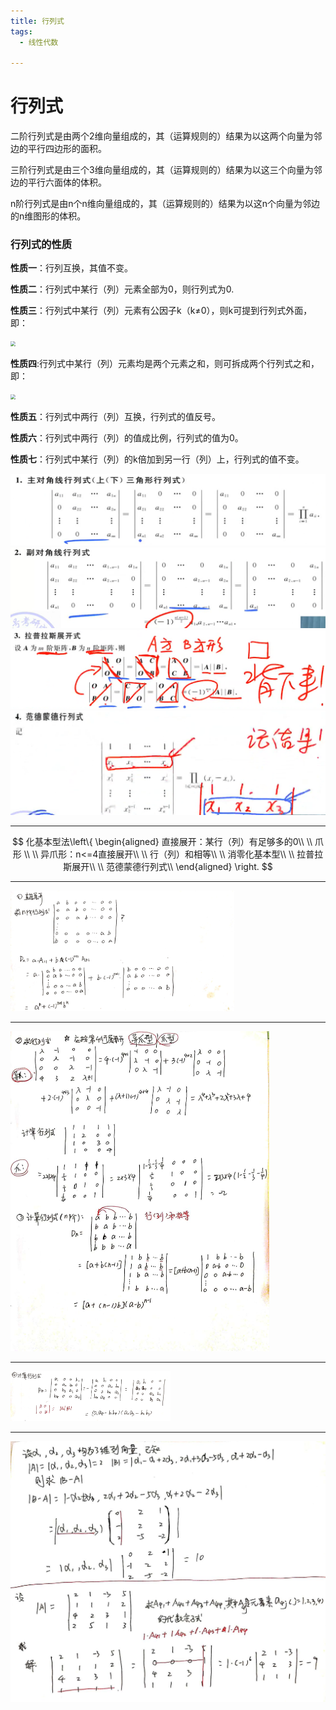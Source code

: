 ```yaml
---
title: 行列式
tags:
  - 线性代数

---
```




# 行列式





二阶行列式是由两个2维向量组成的，其（运算规则的）结果为以这两个向量为邻边的平行四边形的面积。

三阶行列式是由三个3维向量组成的，其（运算规则的）结果为以这三个向量为邻边的平行六面体的体积。

n阶行列式是由n个n维向量组成的，其（运算规则的）结果为以这n个向量为邻边的n维图形的体积。



### 行列式的性质

**性质一**：行列互换，其值不变。

**性质二**：行列式中某行（列）元素全部为0，则行列式为0.

**性质三**：行列式中某行（列）元素有公因子k（k≠0），则k可提到行列式外面，即：

<img src="C:\Users\31200\Desktop\assets\image\2020-06-29-13.jpg" style="zoom:50%;" />

**性质四**:行列式中某行（列）元素均是两个元素之和，则可拆成两个行列式之和，即：

<img src="C:\Users\31200\Desktop\assets\image\2020-06-29-14.jpg" style="zoom:50%;" />

**性质五**：行列式中两行（列）互换，行列式的值反号。

**性质六**：行列式中两行（列）的值成比例，行列式的值为0。

**性质七**：行列式中某行（列）的k倍加到另一行（列）上，行列式的值不变。

<img src="/assets/image/2020-06-30-0.jpg" style="zoom: 50%;" />

<img src="/assets/image/2020-06-30-1.jpg" alt="2020-06-30-1" style="zoom: 50%;" />

<img src="/assets/image/2020-06-30-2.jpg" alt="2020-06-30-2" style="zoom:50%;" />

<img src="/assets/image/2020-06-30-3.jpg" alt="2020-06-30-3" style="zoom:50%;"   />

 

------

$$
化基本型法\left\{
\begin{aligned}
直接展开：某行（列）有足够多的0\\
\\
爪形 \\
\\
异爪形：n<=4直接展开\\
\\
行（列）和相等\\
\\
消零化基本型\\
\\
拉普拉斯展开\\
\\
范德蒙德行列式\\
\end{aligned}
\right.
$$

------

  <img src="/assets/image/2020-06-30-4.jpg" style="zoom:35%;" />

------

<img src="/assets/image/2020-06-30-5.jpg" style="zoom:50%;" />

------

<img src="/assets/image/2020-06-30-6.jpg" style="zoom:25%;" />

------

<img src="/assets/image/2020-06-30-7.jpg" style="zoom:50%;" />
